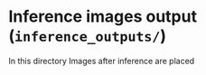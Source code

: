 #  Inference images output (`inference_outputs/`)

In this directory Images after inference are placed

